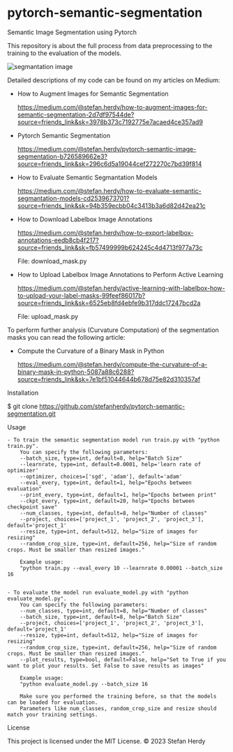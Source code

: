 # pytorch-semantic-segmentation
Semantic Image Segmentation using Pytorch

This repository is about the full process from data preprocessing to the training to the evaluation of the models. 

![segmantation image](https://github.com/stefanherdy/pytorch-semantic-segmentation/blob/main/img/seg.png?raw=true)

Detailed descriptions of my code can be found on my articles on Medium:
- How to Augment Images for Semantic Segmentation
  
  https://medium.com/@stefan.herdy/how-to-augment-images-for-semantic-segmentation-2d7df97544de?source=friends_link&sk=3978b373c7192775e7acaed4ce357ad9
- Pytorch Semantic Segmentation
  
  https://medium.com/@stefan.herdy/pytorch-semantic-image-segmentation-b726589662e3?source=friends_link&sk=296c6d5a19044cef272270c7bd39f814
- How to Evaluate Semantic Segmantation Models
  
  https://medium.com/@stefan.herdy/how-to-evaluate-semantic-segmantation-models-cd2539673701?source=friends_link&sk=94b359ecbb04c3413b3a6d82d42ea21c
- How to Download Labelbox Image Annotations
  
  https://medium.com/@stefan.herdy/how-to-export-labelbox-annotations-eedb8cb4f217?source=friends_link&sk=fb57499999b624245c4d4713f977a73c
  
  File: download_mask.py
- How to Upload Labelbox Image Annotations to Perform Active Learning
  
  https://medium.com/@stefan.herdy/active-learning-with-labelbox-how-to-upload-your-label-masks-99feef86017b?source=friends_link&sk=6525eb8fd4ebfe9b317ddc17247bcd2a
  
  File: upload_mask.py

To perform further analysis (Curvature Computation) of the segmentation masks you can read the following article:
- Compute the Curvature of a Binary Mask in Python
  
  https://medium.com/@stefan.herdy/compute-the-curvature-of-a-binary-mask-in-python-5087a88c6288?source=friends_link&sk=7e1bf51044644b678d75e82d310357af
  


Installation

$ git clone https://github.com/stefanherdy/pytorch-semantic-segmentation.git

Usage

    - To train the semantic segmentation model run train.py with "python train.py".
        You can specify the following parameters:
        --batch_size, type=int, default=8, help="Batch Size"
        --learnrate, type=int, default=0.0001, help='learn rate of optimizer'
        --optimizer, choices=['sgd', 'adam'], default='adam'
        --eval_every, type=int, default=1, help="Epochs between evaluation"
        --print_every, type=int, default=1, help="Epochs between print"
        --ckpt_every, type=int, default=20, help="Epochs between checkpoint save"
        --num_classes, type=int, default=8, help="Number of classes"
        --project, choices=['project_1', 'project_2', 'project_3'], default='project_1'
        --resize, type=int, default=512, help="Size of images for resizing"
        --random_crop_size, type=int, default=256, help="Size of random crops. Must be smaller than resized images."

        Example usage:
        "python train.py --eval_every 10 --learnrate 0.00001 --batch_size 16

        
    - To evaluate the model run evaluate_model.py with "python evaluate_model.py".
        You can specify the following parameters:
        --num_classes, type=int, default=8, help="Number of classes"
        --batch_size, type=int, default=8, help="Batch Size"
        --project, choices=['project_1', 'project_2', 'project_3'], default='project_1'
        --resize, type=int, default=512, help="Size of images for resizing"
        --random_crop_size, type=int, default=256, help="Size of random crops. Must be smaller than resized images."
        --plot_results, type=bool, default=False, help="Set to True if you want to plot your results. Set False to save results as images"

        Example usage:
        "python evaluate_model.py --batch_size 16

        Make sure you performed the training before, so that the models can be loaded for evaluation.
        Parameters like num_classes, random_crop_size and resize should match your training settings.


License

This project is licensed under the MIT License. ©️ 2023 Stefan Herdy
